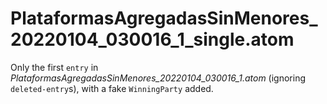 # PlataformasAgregadasSinMenores_20220104_030016_1_single.atom

Only the first `entry` in *PlataformasAgregadasSinMenores_20220104_030016_1.atom* (ignoring `deleted-entry`s), with a fake `WinningParty` added.
